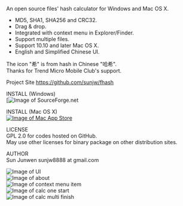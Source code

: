 An open source files' hash calculator for Windows and Mac OS X.
 * MD5, SHA1, SHA256 and CRC32.
 * Drag & drop.
 * Integrated with context menu in Explorer/Finder.
 * Support multiple files.
 * Support 10.10 and later Mac OS X.
 * English and Simplified Chinese UI.

The icon "希" is from hash in Chinese "哈希".   
Thanks for Trend Micro Mobile Club's support.   
   
Project Site https://github.com/sunjw/fhash

INSTALL (Windows)  
[![Image of SourceForge.net](https://sourceforge.net/projects/fhash/files/2.0.0/)

INSTALL (Mac OS X)  
[![Image of Mac App Store](https://raw.githubusercontent.com/sunjw/fhash/master/doc/Download_on_the_Mac_App_Store_Badge_US-UK_165x40.png)](https://itunes.apple.com/us/app/fhash/id1055555711?mt=12)

LICENSE   
GPL 2.0 for codes hosted on GitHub.   
May use other licenses for binary package on other distribution sites.

AUTHOR   
Sun Junwen sunjw8888 at gmail.com

![Image of UI](https://raw.githubusercontent.com/sunjw/fhash/master/doc/mac_ui.jpg)   
![Image of about](https://raw.githubusercontent.com/sunjw/fhash/master/doc/mac_about.jpg)   
![Image of context menu item](https://raw.githubusercontent.com/sunjw/fhash/master/doc/mac_context_menu_item.jpg)   
![Image of calc one start](https://raw.githubusercontent.com/sunjw/fhash/master/doc/mac_calc_one_start.jpg)   
![Image of calc multi finish](https://raw.githubusercontent.com/sunjw/fhash/master/doc/mac_calc_multi_finish.jpg)   
